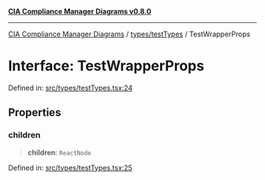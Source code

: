 [**CIA Compliance Manager Diagrams v0.8.0**](../../../README.md)

***

[CIA Compliance Manager Diagrams](../../../modules.md) / [types/testTypes](../README.md) / TestWrapperProps

# Interface: TestWrapperProps

Defined in: [src/types/testTypes.tsx:24](https://github.com/Hack23/cia-compliance-manager/blob/fa2f95f029cdcd192b3882a37d0d34753edcd349/src/types/testTypes.tsx#L24)

## Properties

### children

> **children**: `ReactNode`

Defined in: [src/types/testTypes.tsx:25](https://github.com/Hack23/cia-compliance-manager/blob/fa2f95f029cdcd192b3882a37d0d34753edcd349/src/types/testTypes.tsx#L25)
